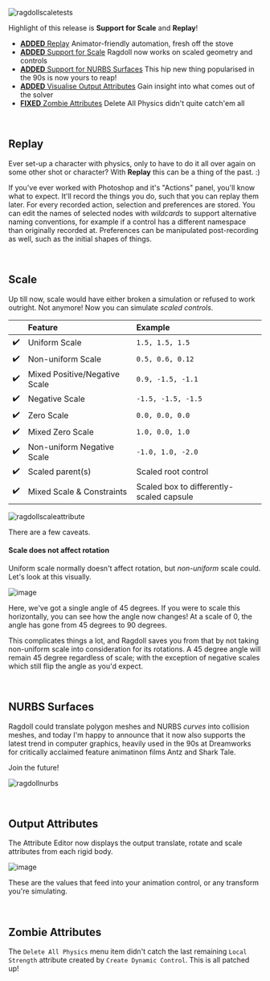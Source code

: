 ![ragdollscaletests](https://user-images.githubusercontent.com/2152766/107061015-9162e200-67cf-11eb-8a82-fac94e3c5438.gif)

Highlight of this release is **Support for Scale** and **Replay**!

- [**ADDED** Replay](#replay) Animator-friendly automation, fresh off the stove
- [**ADDED** Support for Scale](#scale) Ragdoll now works on scaled geometry and controls
- [**ADDED** Support for NURBS Surfaces](#nurbs-surfaces) This hip new thing popularised in the 90s is now yours to reap!
- [**ADDED** Visualise Output Attributes](#output-attributes) Gain insight into what comes out of the solver
- [**FIXED** Zombie Attributes](#zombie-attributes) Delete All Physics didn't quite catch'em all

<br>

## Replay

Ever set-up a character with physics, only to have to do it all over again on some other shot or character? With **Replay** this can be a thing of the past. :)

If you've ever worked with Photoshop and it's "Actions" panel, you'll know what to expect. It'll record the things you do, such that you can replay them later. For every recorded action, selection and preferences are stored. You can edit the names of selected nodes with *wildcards* to support alternative naming conventions, for example if a control has a different namespace than originally recorded at. Preferences can be manipulated post-recording as well, such as the initial shapes of things.

<br>

## Scale

Up till now, scale would have either broken a simulation or refused to work outright. Not anymore! Now you can simulate *scaled controls*.

|    | Feature                        | Example
|:--:|:-------------------------------|:------------------
| ✔️ | Uniform Scale                 | `1.5, 1.5, 1.5`
| ✔️ | Non-uniform Scale             | `0.5, 0.6, 0.12`
| ✔️ | Mixed Positive/Negative Scale | `0.9, -1.5, -1.1`
| ✔️ | Negative Scale                | `-1.5, -1.5, -1.5`
| ✔️ | Zero Scale                    | `0.0, 0.0, 0.0`
| ✔️ | Mixed Zero Scale              | `1.0, 0.0, 1.0`
| ✔️ | Non-uniform Negative Scale    | `-1.0, 1.0, -2.0`
| ✔️ | Scaled parent(s)              | Scaled root control
| ✔️ | Mixed Scale & Constraints     | Scaled box to differently-scaled capsule

![ragdollscaleattribute](https://user-images.githubusercontent.com/2152766/106119944-abf0e780-614d-11eb-82b5-463674afd3b6.gif)

There are a few caveats.

#### Scale does not affect rotation

Uniform scale normally doesn't affect rotation, but *non-uniform* scale could. Let's look at this visually.

![image](https://user-images.githubusercontent.com/2152766/107017772-80967a00-6797-11eb-8037-6b1cb963b65b.png)

Here, we've got a single angle of 45 degrees. If you were to scale this horizontally, you can see how the angle now changes! At a scale of 0, the angle has gone from 45 degrees to 90 degrees.

This complicates things a lot, and Ragdoll saves you from that by not taking non-uniform scale into consideration for its rotations. A 45 degree angle will remain 45 degree regardless of scale; with the exception of negative scales which still flip the angle as you'd expect.

<br>

## NURBS Surfaces

Ragdoll could translate polygon meshes and NURBS *curves* into collision meshes, and today I'm happy to announce that it now also supports the latest trend in computer graphics, heavily used in the 90s at Dreamworks for critically acclaimed feature animatinon films Antz and Shark Tale.

Join the future!

![ragdollnurbs](https://user-images.githubusercontent.com/2152766/106288839-6fea7f00-6240-11eb-8515-d9966555fc8e.gif)

<br>

## Output Attributes

The Attribute Editor now displays the output translate, rotate and scale attributes from each rigid body.

![image](https://user-images.githubusercontent.com/2152766/106358793-44ca6300-6306-11eb-8013-02970ed8d974.png)

These are the values that feed into your animation control, or any transform you're simulating.

<br>

## Zombie Attributes

The `Delete All Physics` menu item didn't catch the last remaining `Local Strength` attribute created by `Create Dynamic Control`. This is all patched up!
